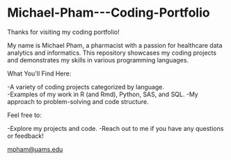 # Michael-Pham---Coding-Portfolio
Thanks for visiting my coding portfolio!

My name is Michael Pham, a pharmacist with a passion for healthcare data analytics and informatics. This repository showcases my coding projects and demonstrates my skills in various programming languages.

What You'll Find Here:

-A variety of coding projects categorized by language.<br/>
-Examples of my work in R (and Rmd), Python, SAS, and SQL.
-My approach to problem-solving and code structure.

Feel free to:

-Explore my projects and code.
-Reach out to me if you have any questions or feedback!

mpham@uams.edu
